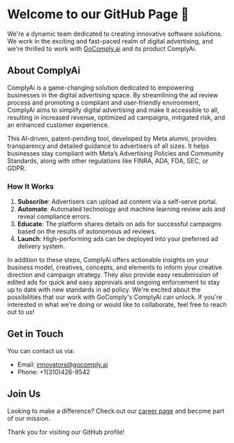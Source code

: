 # Welcome to our GitHub Page 👋

We're a dynamic team dedicated to creating innovative software solutions. We work in the exciting and fast-paced realm of digital advertising, and we're thrilled to work with [GoComply.ai](https://www.gocomply.ai) and its product ComplyAi.

## About ComplyAi

ComplyAi is a game-changing solution dedicated to empowering businesses in the digital advertising space. By streamlining the ad review process and promoting a compliant and user-friendly environment, ComplyAi aims to simplify digital advertising and make it accessible to all, resulting in increased revenue, optimized ad campaigns, mitigated risk, and an enhanced customer experience.

This AI-driven, patent-pending tool, developed by Meta alumni, provides transparency and detailed guidance to advertisers of all sizes. It helps businesses stay compliant with Meta’s Advertising Policies and Community Standards, along with other regulations like FINRA, ADA, FDA, SEC, or GDPR.

### How It Works

1. **Subscribe**: Advertisers can upload ad content via a self-serve portal.
2. **Automate**: Automated technology and machine learning review ads and reveal compliance errors.
3. **Educate**: The platform shares details on ads for successful campaigns based on the results of autonomous ad reviews.
4. **Launch**: High-performing ads can be deployed into your preferred ad delivery system.

In addition to these steps, ComplyAi offers actionable insights on your business model, creatives, concepts, and elements to inform your creative direction and campaign strategy. They also provide easy resubmission of edited ads for quick and easy approvals and ongoing enforcement to stay up to date with new standards in ad policy.
We're excited about the possibilities that our work with GoComply's ComplyAi can unlock. If you're interested in what we're doing or would like to collaborate, feel free to reach out to us!

## Get in Touch

You can contact us via:

- Email: [innovators@gocomply.ai](mailto:innovators@gocomply.ai)
- Phone: +1(310)426-8542

## Join Us

Looking to make a difference? Check out our [career page](https://www.linkedin.com/company/comply-ai/jobs/) and become part of our mission.

Thank you for visiting our GitHub profile!
